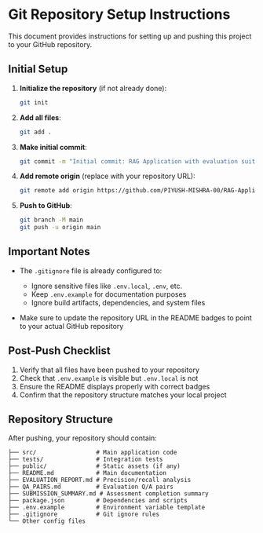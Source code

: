 # Git Repository Setup Instructions

This document provides instructions for setting up and pushing this project to your GitHub repository.

## Initial Setup

1. **Initialize the repository** (if not already done):
   ```bash
   git init
   ```

2. **Add all files**:
   ```bash
   git add .
   ```

3. **Make initial commit**:
   ```bash
   git commit -m "Initial commit: RAG Application with evaluation suite"
   ```

4. **Add remote origin** (replace with your repository URL):
   ```bash
   git remote add origin https://github.com/PIYUSH-MISHRA-00/RAG-Application.git
   ```

5. **Push to GitHub**:
   ```bash
   git branch -M main
   git push -u origin main
   ```

## Important Notes

- The `.gitignore` file is already configured to:
  - Ignore sensitive files like `.env.local`, `.env`, etc.
  - Keep `.env.example` for documentation purposes
  - Ignore build artifacts, dependencies, and system files

- Make sure to update the repository URL in the README badges to point to your actual GitHub repository

## Post-Push Checklist

1. Verify that all files have been pushed to your repository
2. Check that `.env.example` is visible but `.env.local` is not
3. Ensure the README displays properly with correct badges
4. Confirm that the repository structure matches your local project

## Repository Structure

After pushing, your repository should contain:
```
├── src/                 # Main application code
├── tests/               # Integration tests
├── public/              # Static assets (if any)
├── README.md            # Main documentation
├── EVALUATION_REPORT.md # Precision/recall analysis
├── QA_PAIRS.md          # Evaluation Q/A pairs
├── SUBMISSION_SUMMARY.md # Assessment completion summary
├── package.json         # Dependencies and scripts
├── .env.example         # Environment variable template
├── .gitignore           # Git ignore rules
└── Other config files
```